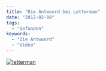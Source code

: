 ```yaml
---
title: "Die Antwoord bei Letterman"
date: "2012-02-08"
tags:
  - "Gefunden"
keywords:
  - "Die Antwoord"
  - "Video"
---
```


[![](/images/codecandies/letterman-500x271.png "letterman")](https://www.youtube.com/watch?v=rJ214Md00vs)
